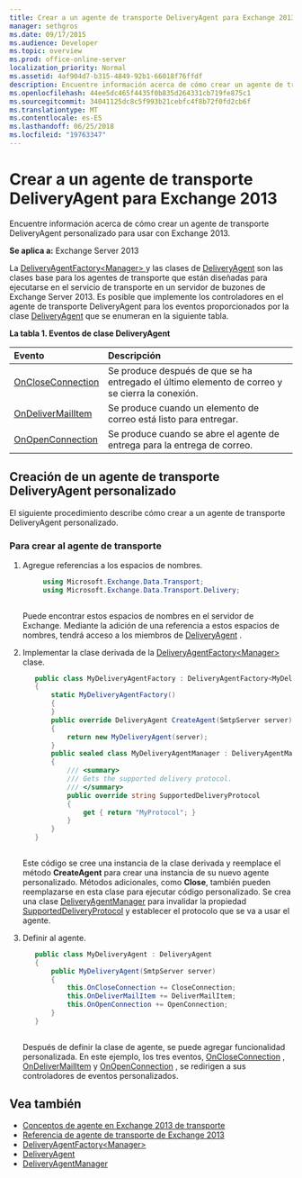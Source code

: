 ```yaml
---
title: Crear a un agente de transporte DeliveryAgent para Exchange 2013
manager: sethgros
ms.date: 09/17/2015
ms.audience: Developer
ms.topic: overview
ms.prod: office-online-server
localization_priority: Normal
ms.assetid: 4af904d7-b315-4849-92b1-66018f76ffdf
description: Encuentre información acerca de cómo crear un agente de transporte DeliveryAgent personalizado para usar con Exchange 2013.
ms.openlocfilehash: 44ee5dc465f4435f0b835d264331cb719fe875c1
ms.sourcegitcommit: 34041125dc8c5f993b21cebfc4f8b72f0fd2cb6f
ms.translationtype: MT
ms.contentlocale: es-ES
ms.lasthandoff: 06/25/2018
ms.locfileid: "19763347"
---
```

# <a name="create-a-deliveryagent-transport-agent-for-exchange-2013"></a>Crear a un agente de transporte DeliveryAgent para Exchange 2013

Encuentre información acerca de cómo crear un agente de transporte DeliveryAgent personalizado para usar con Exchange 2013.
  
**Se aplica a:** Exchange Server 2013
  
La [DeliveryAgentFactory\<Manager\> ](https://msdn.microsoft.com/library/Microsoft.Exchange.Data.Transport.Delivery.DeliveryAgentFactory`1.aspx) y las clases de [DeliveryAgent](https://msdn.microsoft.com/library/Microsoft.Exchange.Data.DeliveryType.DeliveryAgent.aspx) son las clases base para los agentes de transporte que están diseñadas para ejecutarse en el servicio de transporte en un servidor de buzones de Exchange Server 2013. Es posible que implemente los controladores en el agente de transporte DeliveryAgent para los eventos proporcionados por la clase [DeliveryAgent](https://msdn.microsoft.com/library/Microsoft.Exchange.Data.DeliveryType.DeliveryAgent.aspx) que se enumeran en la siguiente tabla. 
  
**La tabla 1. Eventos de clase DeliveryAgent**

|**Evento**|**Descripción**|
|:-----|:-----|
|[OnCloseConnection](https://msdn.microsoft.com/library/Microsoft.Exchange.Data.Transport.Delivery.DeliveryAgent.OnCloseConnection.aspx) <br/> |Se produce después de que se ha entregado el último elemento de correo y se cierra la conexión.  <br/> |
|[OnDeliverMailItem](https://msdn.microsoft.com/library/Microsoft.Exchange.Data.Transport.Delivery.DeliveryAgent.OnDeliverMailItem.aspx) <br/> |Se produce cuando un elemento de correo está listo para entregar.  <br/> |
|[OnOpenConnection](https://msdn.microsoft.com/library/Microsoft.Exchange.Data.Transport.Delivery.DeliveryAgent.OnOpenConnection.aspx) <br/> |Se produce cuando se abre el agente de entrega para la entrega de correo.  <br/> |
   
## <a name="creating-a-custom-deliveryagent-transport-agent"></a>Creación de un agente de transporte DeliveryAgent personalizado

El siguiente procedimiento describe cómo crear a un agente de transporte DeliveryAgent personalizado. 
  
### <a name="to-create-the-transport-agent"></a>Para crear al agente de transporte

1. Agregue referencias a los espacios de nombres.
    
   ```cs
        using Microsoft.Exchange.Data.Transport;
        using Microsoft.Exchange.Data.Transport.Delivery;
    
   ```

   Puede encontrar estos espacios de nombres en el servidor de Exchange. Mediante la adición de una referencia a estos espacios de nombres, tendrá acceso a los miembros de [DeliveryAgent](https://msdn.microsoft.com/library/Microsoft.Exchange.Data.DeliveryType.DeliveryAgent.aspx) . 
    
2. Implementar la clase derivada de la [DeliveryAgentFactory\<Manager\> ](https://msdn.microsoft.com/library/Microsoft.Exchange.Data.Transport.Delivery.DeliveryAgentFactory`1.aspx) clase. 
    
   ```cs
      public class MyDeliveryAgentFactory : DeliveryAgentFactory<MyDeliveryAgentFactory.MyDeliveryAgentManager>
      {
          static MyDeliveryAgentFactory()
          {
          }
          public override DeliveryAgent CreateAgent(SmtpServer server)
          {
              return new MyDeliveryAgent(server);
          }
          public sealed class MyDeliveryAgentManager : DeliveryAgentManager
          {
              /// <summary>
              /// Gets the supported delivery protocol.
              /// </summary>
              public override string SupportedDeliveryProtocol
              {
                  get { return "MyProtocol"; }
              }
          }
      }
  
   ```

   Este código se cree una instancia de la clase derivada y reemplace el método **CreateAgent** para crear una instancia de su nuevo agente personalizado. Métodos adicionales, como **Close**, también pueden reemplazarse en esta clase para ejecutar código personalizado. Se crea una clase [DeliveryAgentManager](https://msdn.microsoft.com/library/Microsoft.Exchange.Data.Transport.Delivery.DeliveryAgentManager.aspx) para invalidar la propiedad [SupportedDeliveryProtocol](https://msdn.microsoft.com/library/Microsoft.Exchange.Data.Transport.Delivery.DeliveryAgentManager.SupportedDeliveryProtocol.aspx) y establecer el protocolo que se va a usar el agente. 
    
3. Definir al agente.
    
   ```cs
      public class MyDeliveryAgent : DeliveryAgent
      {
          public MyDeliveryAgent(SmtpServer server)
          {
              this.OnCloseConnection += CloseConnection;
              this.OnDeliverMailItem += DeliverMailItem;
              this.OnOpenConnection += OpenConnection;
          }
      }
  
   ```

   Después de definir la clase de agente, se puede agregar funcionalidad personalizada. En este ejemplo, los tres eventos, [OnCloseConnection](https://msdn.microsoft.com/library/Microsoft.Exchange.Data.Transport.Delivery.DeliveryAgent.OnCloseConnection.aspx) , [OnDeliverMailItem](https://msdn.microsoft.com/library/Microsoft.Exchange.Data.Transport.Delivery.DeliveryAgent.OnDeliverMailItem.aspx) y [OnOpenConnection](https://msdn.microsoft.com/library/Microsoft.Exchange.Data.Transport.Delivery.DeliveryAgent.OnOpenConnection.aspx) , se redirigen a sus controladores de eventos personalizados. 
    
## <a name="see-also"></a>Vea también

- [Conceptos de agente en Exchange 2013 de transporte](transport-agent-concepts-in-exchange-2013.md)
- [Referencia de agente de transporte de Exchange 2013](transport-agent-reference-for-exchange-2013.md)    
- [DeliveryAgentFactory\<Manager\>](https://msdn.microsoft.com/library/Microsoft.Exchange.Data.Transport.Delivery.DeliveryAgentFactory`1.aspx)   
- [DeliveryAgent](https://msdn.microsoft.com/library/Microsoft.Exchange.Data.DeliveryType.DeliveryAgent.aspx)    
- [DeliveryAgentManager](https://msdn.microsoft.com/library/Microsoft.Exchange.Data.Transport.Delivery.DeliveryAgentManager.aspx)
    

